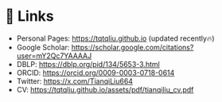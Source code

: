 # 📎 Links
- Personal Pages: https://tqtqliu.github.io (updated recently🔥)
- Google Scholar: https://scholar.google.com/citations?user=mY2Qc7YAAAAJ
- DBLP: https://dblp.org/pid/134/5653-3.html
- ORCID: https://orcid.org/0009-0003-0718-0614
- Twitter: https://x.com/TianqiLiu664
- CV: https://tqtqliu.github.io/assets/pdf/tianqiliu_cv.pdf